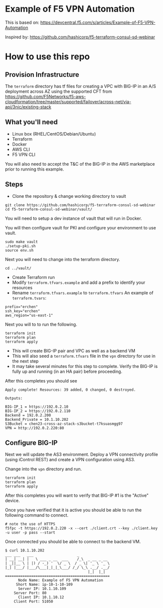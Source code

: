 # Example of F5 VPN Automation

This is based on: https://devcentral.f5.com/s/articles/Example-of-F5-VPN-Automation

Inspired by: https://github.com/hashicorp/f5-terraform-consul-sd-webinar

# How to use this repo

## Provision Infrastructure

The `terraform` directory has tf files for creating a VPC with BIG-IP in an A/S deployment 
across AZ using the supported CFT from https://github.com/F5Networks/f5-aws-cloudformation/tree/master/supported/failover/across-net/via-api/3nic/existing-stack

## What you'll need

- Linux box (RHEL/CentOS/Debian/Ubuntu)
- Terraform
- Docker
- AWS CLI
- F5 VPN CLI

You will also need to accept the T&C of the BIG-IP in the AWS marketplace prior to running this example.

## Steps 
- Clone the repository & change working directory to vault
```
git clone https://github.com/hashicorp/f5-terraform-consul-sd-webinar
cd f5-terraform-consul-sd-webinar/vault/
```

You will need to setup a dev instance of vault that will run in Docker.

You will then configure vault for PKI and configure your environment to use vault.
```
sudo make vault
./setup-pki.sh
source env.sh
```

Next you will need to change into the terraform directory.
```
cd ../vault/
```

- Create Terraform run
- Modify `terraform.tfvars.example` and add a prefix to identify your resources
- Rename `terraform.tfvars.example` to `terraform.tfvars`
An example of `terraform.tvars`:
```
prefix="erchen"
ssh_key="erchen"
aws_region="us-east-1"
````
Next you will to to run the following. 
```
terraform init
terraform plan
terraform apply
```

  - This will create BIG-IP pair and VPC as well as a backend VM
  - This will also seed a `terraform.tfvars` file in the `vpn` directory for use in the next step
  - It may take several minutes for this step to complete.  Verify the BIG-IP is fully up and running (in an HA pair) before proceeding.

After this completes you should see

```
Apply complete! Resources: 39 added, 0 changed, 0 destroyed.

Outputs:

BIG-IP_1 = https://192.0.2.10
BIG-IP_2 = https://192.0.2.110
Backend = 192.0.2.200
Backend_Private = 10.1.10.202
S3Bucket = chen23-cross-az-stack-s3bucket-t7ksuasmgg97
VPN = http://192.0.2.220:80
```

## Configure BIG-IP

Next we will update the AS3 environment.  Deploy a VPN connectivity profile (using iControl REST) and create a VPN configuration using AS3.

Change into the `vpn` directory and run.

```
terraform init
terraform plan
terraform apply
```

After this completes you will want to verify that BIG-IP #1 is the "Active" device.

Once you have verified that it is active you should be able to run the following command to connect.

```
# note the use of HTTPS
f5fpc -t https://192.0.2.220 -x --cert ./client.crt --key ./client.key -u user -p pass --start
```

Once connected you should be able to connect to the backend VM.

```
$ curl 10.1.10.202
___ ___   ___                    _
| __| __| |   \ ___ _ __  ___    /_\  _ __ _ __
| _||__ \ | |) / -_) '  \/ _ \  / _ \| '_ \ '_ \
|_| |___/ |___/\___|_|_|_\___/ /_/ \_\ .__/ .__/
                                      |_|  |_|
================================================
      Node Name: Example of F5 VPN Automation
     Short Name: ip-10-1-10-109
      Server IP: 10.1.10.109
    Server Port: 80
      Client IP: 10.1.10.12
    Client Port: 51050
```